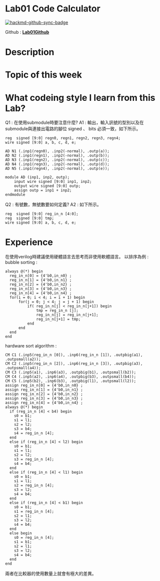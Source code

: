 # Lab01 Code Calculator

[![hackmd-github-sync-badge](https://hackmd.io/RC7ipkhhTx27lziAVJLiJQ/badge)](https://hackmd.io/RC7ipkhhTx27lziAVJLiJQ)

Github : [**Lab01Github**](https://github.com/wuray890521/IClab/tree/main/Lab1)
# Description
# Topic of this week
# What codeing style I learn from this Lab?
Q1 : 在使用submodule時要注意什麼?
A1 : 輸出，輸入訊號的型別以及在submodule與連接出電路的腳位 signed 、 bits 必須一致，如下所示。
```verilog=
reg  signed [9:0] regn0, regn1, regn2, regn3, regn4;
wire signed [9:0] a, b, c, d, e;

AD N1 (.inp1(regn0), .inp2(-normal), .outp(a));
AD N2 (.inp1(regn1), .inp2(-normal), .outp(b));
AD N3 (.inp1(regn2), .inp2(-normal), .outp(c));
AD N4 (.inp1(regn3), .inp2(-normal), .outp(d));
AD N5 (.inp1(regn4), .inp2(-normal), .outp(e));

module AD (inp1, inp2, outp);
    input wire signed [9:0] inp1, inp2;
    output wire signed [9:0] outp;
    assign outp = inp1 + inp2;
endmodule
```
Q2 : 有號數，無號數要如何定義?
A2 : 如下所示。
```verilog=
reg  signed [9:0] reg_in_n [4:0];
reg  signed [9:0] tmp;
wire signed [9:0] a, b, c, d, e;
```
# Experience
在使用verilog時建議使用硬體語言去思考而非使用軟體語言。
以排序為例 : 
bubble sorting :
```verilog=
always @(*) begin
  reg_in_n[0] = {4'b0,in_n0} ;
  reg_in_n[1] = {4'b0,in_n1} ;
  reg_in_n[2] = {4'b0,in_n2} ;
  reg_in_n[3] = {4'b0,in_n3} ;
  reg_in_n[4] = {4'b0,in_n4} ;
  for(i = 0; i < 4; i = i + 1) begin
      for(j = 0; j < 4; j = j + 1) begin
          if( reg_in_n[j] < reg_in_n[j+1]) begin
              tmp = reg_in_n [j];
              reg_in_n[j] = reg_in_n[j+1];
              reg_in_n[j+1] = tmp;
          end
      end
  end
end
```
hardware sort algorithm : 
```verilog=
CM C1 (.inp5(reg_in_n [0]), .inp6(reg_in_n [1]), .outpbig(a1), .outpsmall(a2));
CM C2 (.inp5(reg_in_n [2]), .inp6(reg_in_n [3]), .outpbig(a3), .outpsmall(a4));
CM C3 (.inp5(a1), .inp6(a3), .outpbig(b1), .outpsmall(b2));
CM C4 (.inp5(a2), .inp6(a4), .outpbig(b3), .outpsmall(b4));
CM C5 (.inp5(b2), .inp6(b3), .outpbig(l1), .outpsmall(l2));
assign reg_in_n[0] = {4'b0,in_n0} ;
assign reg_in_n[1] = {4'b0,in_n1} ;
assign reg_in_n[2] = {4'b0,in_n2} ;
assign reg_in_n[3] = {4'b0,in_n3} ;
assign reg_in_n[4] = {4'b0,in_n4} ;
always @(*) begin
  if (reg_in_n [4] < b4) begin
    s0 = b1;
    s1 = l1;
    s2 = l2;
    s3 = b4;
    s4 = reg_in_n [4];
  end
  else if (reg_in_n [4] < l2) begin
    s0 = b1;
    s1 = l1;
    s2 = l2;
    s3 = reg_in_n [4];
    s4 = b4;
  end
  else if (reg_in_n [4] < l1) begin
    s0 = b1;
    s1 = l1;
    s2 = reg_in_n [4];
    s3 = l2;
    s4 = b4;
  end
  else if (reg_in_n [4] < b1) begin
    s0 = b1;
    s1 = reg_in_n [4];
    s2 = l1;
    s3 = l2;
    s4 = b4;
  end
  else begin
    s0 = reg_in_n [4];
    s1 = b1;
    s2 = l1;
    s3 = l2;
    s4 = b4;
  end
end
```
兩者在比較器的使用數量上就會有極大的差異。